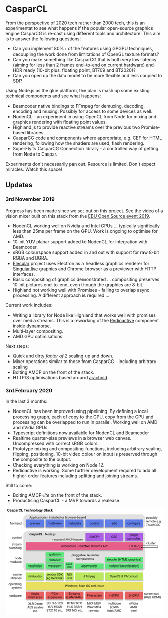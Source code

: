 # CasparCL

From the perspective of 2020 tech rather than 2000 tech, this is an experimentat to see what happens if the popular open-source graphics engine CasparCG is re-cast using different tools and architecture. This aim is to answer the following questions:

* Can you implement 80%+ of the features using GPGPU techniques, decoupling the work done from limitations of OpenGL texture formats?
* Can you make something like CasparCG that is both very low-latency (aiming for less than 2 frames end-to-end on current hardware) and HDR ready (10-bit plus, floating point, BT709 and BT2020)?
* Can you open up the data model to be more flexible and less coupled to SDI?

Using Node.js as the glue platform, the plan is mash up some existing technical components and see what happens:

* Beamcoder native bindings to FFmpeg for demuxing, decoding, encoding and muxing. Possibly for access to some devices as well.
* NodenCL - an experiment in using OpenCL from Node for mixing and graphics rendering with floating point values.
* Highland.js to provide reactive streams over the previous two Promise-based libraries.
* CasparCG code and components where appropriate, e.g. CEF for HTML rendering, following how the shaders are used, flash rendering.
* SuperFly.tv CasparCG Connection library - a controlled way of getting from Node to Caspar.

Experiments don't necessarily pan out. Resource is limited. Don't expect miracles. Watch this space!

## Updates

### 3rd November 2019

Progress has been made since we set out on this project. See the video of a vision mixer built on this stack from the [EBU Open Source event 2019](https://tech.ebu.ch/home/publications/main/section-publication-main/section-publication-main/publicationList/2019/09/24/streampunk-beamcoder.html).

* NodenCL working well on Nvidia and Intel GPUs ... typically significatly less than 25ms per frame on the GPU. Work is ongoing to optimise for AMD.
* 10-bit YUV planar support added to NodenCL for integration with Beamcoder. 
* sRGB colourspace support added in and out with support for raw 8-bit RGBA and BGRA.
* [Elecular](https://github.com/Streampunk/elecular) project uses Electron as a headless graphics renderer for [Singular.live](https://www.singular.live/) graphics and Chrome browser as a previewer with HTTP interfaces.
* Basic compositing of graphics demonstrated ... compositing preserves 10-bit pictures end-to-end, even though the graphics are 8-bit.
* Highland not working well with Promises - failing to overlap async processing. A different approach is required ...

Current work includes:

* Writing a library for Node like Highland that works well with promises over media streams. This is a reworking of the [Redioactive](https://github.com/Streampunk/node-red-contrib-dynamorse-core/blob/master/util/Redioactive.js) component inside [dynamorse](https://github.com/Streampunk/node-red-contrib-dynamorse-core).
* Multi-layer compositing.
* AMD GPU optimisations.

Next steps:

* Quick and dirty _factor of 2_ scaling up and down.
* Mixer operations similar to those from CasparCG - including arbitrary scaling
* Bolting AMCP on the front of the stack.
* HTTP/S optimisations based around [arachnid](https://github.com/Streampunk/arachnid).

### 3rd February 2020

In the last 3 months:

* NodenCL has been improved using pipelining. By defining a local processing graph, each of copy to the GPU, copy from the GPU and processing can be overlapped to run in parallel. Working well on AMD and nVidia GPUs.
* Typescript definitions now available for NodenCL and Beamcoder
* Realtime quarter-size previews in a browser web canvas. Uncompressed with correct sRGB colors.
* Prototype mixing and compositing functions, including arbitrary scaling, flipping, positioning. 10-bit video colour on input is preserved through the composite to the output.
* Checking everything is working on Node 12.
* Redioactive is working. Some further development required to add all higher-order features including splitting and joining streams.

Still to come:

* Bolting AMCP-_lite_ on the front of the stack.
* Productising CasparCL - a MVP towards a realease.

![CasparCL stack](/caspar_stack.png)






